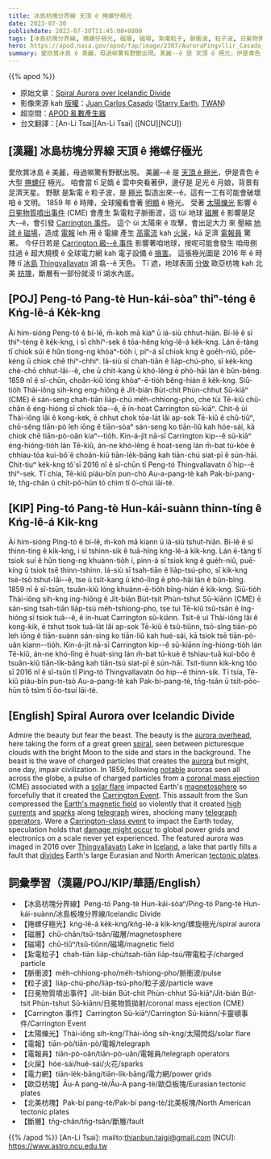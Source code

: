 ```yaml
---
title: 冰島枋塊分界線 天頂 ê 捲螺仔極光
date: 2023-07-30
publishdate: 2023-07-30T11:45:00+0800
tags: [冰島枋塊分界線, 捲螺仔極光, 磁層, 磁場, 紮電粒子, 脈衝波, 粒子波, 日冕物質噴出事件, CME, Carrington 事件, 太陽爍光, 電報, 電報員, 火屎, 電力網, 歐亞枋塊, 北美枋塊, 斷層]
hero: https://apod.nasa.gov/apod/fap/image/2307/AuroraPingvllir_Casado_960.jpg
summary: 愛欣賞冰島 ê 美麗，毋過嘛驚有野獸出現。美麗--ê 是 天頂 ê 極光，伊是青色 ê 大型 捲螺仔形 極光。
---
```


{{% apod %}}

- 原始文章：[Spiral Aurora over Icelandic Divide](https://apod.nasa.gov/apod/ap230730.html)
- 影像來源 kah [版權][copyright]：[Juan Carlos Casado](https://www.twanight.org/casado) ([Starry Earth](https://www.flickr.com/photos/starryearth/albums/), [TWAN](https://www.twanight.org))
- 超空間：[APOD 亂數產生器](https://apod.nasa.gov/apod/random_apod.html)
- 台文翻譯：[An-Li Tsai][An-Li Tsai] ([NCU][NCU])

## [漢羅] 冰島枋塊分界線 天頂 ê 捲螺仔極光
愛欣賞冰島 ê 美麗，毋過嘛驚有野獸出現。
美麗--ê 是 [天頂 ê 極光][aurora overhead]，伊是青色 ê 大型 [捲螺仔][spiral] 極光。
咱會當 tī 足媠 ê 雲中央看著伊，邊仔是 足光 ê 月娘，背景有足濟天星。
野獸 是紮電 ê 粒子波，是 [極光][aurora] 製造出來--ê，這有一工有可能會破壞咱 ê 文明。
1859 年 ê 時陣，全球攏看會著 [明顯][notable] ê 極光。
受著 [太陽爍光][solar flare] 影響 ê [日冕物質噴出事件][coronal mass ejection] (CME) 會產生 紮電粒子脈衝波，這 tùi 地球 [磁層][magnetosphere] ê 影響是足大--ê，會引發 [Carrington 事件][Carrington Event]。
這个 ùi 太陽來 ê 攻擊，會出足大力 來 壓縮 [地球 ê 磁場][Earth's magnetic field]，造成 [電報][telegraph] leh 用 ê 電線 產生 [高電流][high currents] kah [火屎][sparks]，kā 足濟 [電報員][telegraph operators] 驚著。
今仔日若是 [Carrington 級--ê 事件][Carrington-class event] 影響著咱地球，按呢可能會發生 咱毋捌拄過 ê 超大規模 ê 全球電力網 kah 電子設備 ê [損害][damage might occur]。
這張極光圖是 2016 年 ê 時陣 tī [冰島][Iceland] [Thingvallavatn][Thingvallavatn] 湖 翕--ê 天色。
Tī 遮，地球表面 [分做][divides] 歐亞枋塊 kah 北美 [枋塊][tectonic plates]，斷層有一部份就浸 tī 湖水內底。

## [POJ] Peng-tó Pang-tè Hun-kái-sòaⁿ thiⁿ-téng ê Kńg-lê-á Ke̍k-kng
Ài him-sióng Peng-tó ê bí-lē, m̄-koh mā kiaⁿ ū iá-siù chhut-hiān.
Bí-lē ê sī thiⁿ-téng ê ke̍k-kng, i sī chhiⁿ-sek ê tōa-hêng kńg-lê-á ke̍k-kng.
Lán ē-tàng tī chiok súi ê hûn tiong-ng khòaⁿ-tio̍h i, piⁿ-á sī chiok kng ê goe̍h-niû, pōe-kéng ū chiok chē thiⁿ-chhiⁿ.
Iá-siù sī chah-tiān ê lia̍p-chú-pho, sī ke̍k-kng chè-chō chhut-lâi--ê, che ū chi̍t-kang ū khó-lêng ē phò-hāi lán ê bûn-bêng.
1859 nî ê sî-chūn, choân-kiû lóng khòaⁿ-ē-tio̍h bêng-hián ê ke̍k-kng.
Siū-tio̍h Thài-iông sih-kng eng-hiông ê Ji̍t-bián Bu̍t-chit Phùn-chhut Sū-kiāⁿ (CME) ē sán-seng chah-tiān lia̍p-chú me̍h-chhiong-pho, che tùi Tē-kiû chû-chân ê éng-hióng sī chiok tōa--ê, ē ín-hoat Carrington sū-kiāⁿ.
Chit-ê ùi Thài-iông lâi ê kong-kek, ē chhut chok tōa-la̍t lâi ap-sok Tē-kiû ê chû-tiûⁿ, chō-sêng tiān-pò leh iōng ê tiān-sòaⁿ sán-seng ko tiān-liû kah hóe-sái, kā chiok chē tiān-pò-oân kiaⁿ--tio̍h.
Kin-á-ji̍t nā-sī Carrington kip--ê sū-kiāⁿ éng-hióng-tio̍h lán Tē-kiû, án-ne khó-lêng ē hoat-seng lán m̄-bat tú-kòe ê chhiau-tōa kui-bô͘ ê choân-kiû tiān-le̍k-bāng kah tiān-chú siat-pī ê sún-hāi.
Chit-tiuⁿ ke̍k-kng tô͘ sī 2016 nî ê sî-chūn tī Peng-tó Thingvallavatn ô͘ hip--ê thiⁿ-sek.
Tī chia, Tē-kiû piáu-bīn pun-chò Au-a-pang-tè kah Pak-bí-pang-tè, tn̄g-chân ū chi̍t-pō͘-hūn tō chìm tī ô͘-chúi lāi-té.

## [KIP] Ping-tó Pang-tè Hun-kái-suànn thinn-tíng ê Kńg-lê-á Ki̍k-kng
Ài him-sióng Ping-tó ê bí-lē, m̄-koh mā kiann ū iá-siù tshut-hiān.
Bí-lē ê sī thinn-tíng ê ki̍k-kng, i sī tshinn-sik ê tuā-hîng kńg-lê-á ki̍k-kng.
Lán ē-tàng tī tsiok suí ê hûn tiong-ng khuànn-tio̍h i, pinn-á sī tsiok kng ê gue̍h-niû, puē-kíng ū tsiok tsē thinn-tshinn.
Iá-siù sī tsah-tiān ê lia̍p-tsú-pho, sī ki̍k-kng tsè-tsō tshut-lâi--ê, tse ū tsi̍t-kang ū khó-lîng ē phò-hāi lán ê bûn-bîng.
1859 nî ê sî-tsūn, tsuân-kiû lóng khuànn-ē-tio̍h bîng-hián ê ki̍k-kng.
Siū-tio̍h Thài-iông sih-kng ing-hiông ê Ji̍t-bián Bu̍t-tsit Phùn-tshut Sū-kiānn (CME) ē sán-sing tsah-tiān lia̍p-tsú me̍h-tshiong-pho, tse tuì Tē-kiû tsû-tsân ê íng-hióng sī tsiok tuā--ê, ē ín-huat Carrington sū-kiānn.
Tsit-ê uì Thài-iông lâi ê kong-kik, ē tshut tsok tuā-la̍t lâi ap-sok Tē-kiû ê tsû-tiûnn, tsō-sîng tiān-pò leh iōng ê tiān-suànn sán-sing ko tiān-liû kah hué-sái, kā tsiok tsē tiān-pò-uân kiann--tio̍h.
Kin-á-ji̍t nā-sī Carrington kip--ê sū-kiānn íng-hióng-tio̍h lán Tē-kiû, án-ne khó-lîng ē huat-sing lán m̄-bat tú-kuè ê tshiau-tuā kui-bôo ê tsuân-kiû tiān-li̍k-bāng kah tiān-tsú siat-pī ê sún-hāi.
Tsit-tiunn ki̍k-kng tôo sī 2016 nî ê sî-tsūn tī Ping-tó Thingvallavatn ôo hip--ê thinn-sik.
Tī tsia, Tē-kiû piáu-bīn pun-tsò Au-a-pang-tè kah Pak-bí-pang-tè, tn̄g-tsân ū tsi̍t-pōo-hūn tō tsìm tī ôo-tsuí lāi-té.

## [English] Spiral Aurora over Icelandic Divide
Admire the beauty but fear the beast.
The beauty is the [aurora overhead][aurora overhead], here taking the form of a great green [spiral][spiral], seen between picturesque clouds with the bright Moon to the side and stars in the background.
The beast is the wave of charged particles that creates the [aurora][aurora] but might, one day, impair civilization.
In 1859, following [notable][notable] auroras seen all across the globe, a pulse of charged particles from a [coronal mass ejection][coronal mass ejection] (CME) associated with a [solar flare][solar flare] impacted Earth's [magnetosphere][magnetosphere] so forcefully that it created the [Carrington Event][Carrington Event].
This assault from the Sun compressed the [Earth's magnetic field][Earth's magnetic field] so violently that it created [high currents][high currents] and [sparks][sparks] along [telegraph][telegraph] wires, shocking many [telegraph operators][telegraph operators].
Were a [Carrington-class event][Carrington-class event] to impact the Earth today, speculation holds that [damage might occur][damage might occur] to global power grids and electronics on a scale never yet experienced.
The featured aurora was imaged in 2016 over [Thingvallavatn][Thingvallavatn] Lake in [Iceland][Iceland], a lake that partly fills a fault that [divides][divides] Earth's large Eurasian and North American [tectonic plates][tectonic plates].

## 詞彙學習（漢羅/POJ/KIP/華語/English）
- 【冰島枋塊分界線】Peng-tó Pang-tè Hun-kái-sòaⁿ/Ping-tó Pang-tè Hun-kái-suànn/冰島板塊分界線/Icelandic Divide
- 【捲螺仔極光】kńg-lê-á ke̍k-kng/kńg-lê-á ki̍k-kng/螺旋極光/spiral aurora
- 【磁層】chû-chân/tsû-tsân/磁層/magnetosphere
- 【磁場】chû-tiûⁿ/tsû-tiûnn/磁場/magnetic field
- 【紮電粒子】chah-tiān lia̍p-chú/tsah-tiān lia̍p-tsú/帶電粒子/charged particle
- 【脈衝波】me̍h-chhiong-pho/me̍h-tshiong-pho/脈衝波/pulse
- 【粒子波】lia̍p-chú-pho/lia̍p-tsú-pho/粒子波/particle wave
- 【日冕物質噴出事件】Ji̍t-bián Bu̍t-chit Phùn-chhut Sū-kiāⁿ/Ji̍t-bián Bu̍t-tsit Phùn-tshut Sū-kiānn/日冕物質拋射/coronal mass ejection (CME)
- 【Carrington 事件】Carrington Sū-kiāⁿ/Carrington Sū-kiānn/卡靈頓事件/Carrington Event
- 【太陽爍光】Thài-iông sih-kng/Thài-iông sih-kng/太陽閃焰/solar flare
- 【電報】tiān-pò/tiān-pò/電報/telegraph
- 【電報員】tiān-pò-oân/tiān-pò-uân/電報員/telegraph operators
- 【火屎】hóe-sái/hué-sái/火花/sparks
- 【電力網】tiān-le̍k-bāng/tiān-li̍k-bāng/電力網/power grids
- 【歐亞枋塊】Āu-A pang-tè/Āu-A pang-tè/歐亞板塊/Eurasian tectonic plates
- 【北美枋塊】Pak-bí pang-tè/Pak-bí pang-tè/北美板塊/North American tectonic plates
- 【斷層】tn̄g-chân/tn̄g-tsân/斷層/fault

{{% /apod %}}
[An-Li Tsai]: mailto:thianbun.taigi@gmail.com
[NCU]: https://www.astro.ncu.edu.tw

[copyright]: https://apod.nasa.gov/apod/fap/lib/about_apod.html#srapply
[License]: https://creativecommons.org/licenses/by/2.0/

[aurora overhead]:https://apod.nasa.gov/apod/ap120430.html
[spiral]:https://originalbeauty.wordpress.com/2009/06/27/spirals-in-nature/
[aurora]:https://apod.nasa.gov/apod/ap960527.html
[notable]:https://thumbs.dreamstime.com/b/cat-dog-looking-up-isolated-white-background-40403239.jpg
[coronal mass ejection]:https://solarscience.msfc.nasa.gov/CMEs.shtml
[solar flare]:https://apod.nasa.gov/apod/ap031029.html
[magnetosphere]:https://science.nasa.gov/heliophysics/focus-areas/magnetosphere-ionosphere
[Carrington Event]:https://en.wikipedia.org/wiki/Carrington_Event
[Earth's magnetic field]:https://www.nasa.gov/mission_pages/sunearth/news/gallery/Earths-magneticfieldlines-dipole.html
[high currents]:https://en.wikipedia.org/wiki/Faraday%27s_law_of_induction
[sparks]:https://youtu.be/U8skz484Ctk
[telegraph]:https://en.wikipedia.org/wiki/Electrical_telegraph
[telegraph operators]:https://en.wikipedia.org/wiki/Telegraphist#/media/File:COLLECTIE_TROPENMUSEUM_Telegrafist_die_telegrammen_ontvangt_op_Sabang_TMnr_10022280.jpg
[Carrington-class event]:https://science.nasa.gov/science-news/science-at-nasa/2014/02may_superstorm/
[damage might occur]:https://www.smithsonianmag.com/science-nature/what-damage-could-be-caused-by-a-massive-solar-storm-25627394/
[Thingvallavatn]:https://en.wikipedia.org/wiki/%C3%9Eingvallavatn
[Iceland]:https://en.wikipedia.org/wiki/Iceland
[divides]:https://youtu.be/Bhu2umi0QII
[tectonic plates]:https://www.worldatlas.com/aatlas/infopage/tectonic.gif
